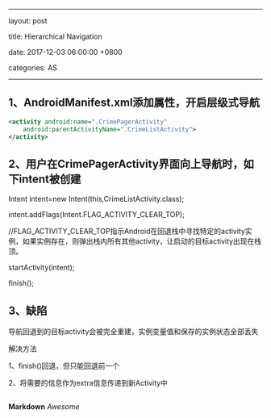 
---

layout: post  

title: Hierarchical Navigation

date: 2017-12-03 06:00:00 +0800 

categories: AS  

---

## 1、AndroidManifest.xml添加属性，开启层级式导航

```XML
<activity android:name=".CrimePagerActivity"
    android:parentActivityName=".CrimeListActivity">
</activity>
```

## 2、用户在CrimePagerActivity界面向上导航时，如下intent被创建

Intent intent=new Intent(this,CrimeListActivity.class);

intent.addFlags(Intent.FLAG_ACTIVITY_CLEAR_TOP);   

//FLAG_ACTIVITY_CLEAR_TOP指示Android在回退栈中寻找特定的activity实例，如果实例存在，则弹出栈内所有其他activity，让启动的目标activity出现在栈顶。

startActivity(intent);

finish();

## 3、缺陷

导航回退到的目标activity会被完全重建，实例变量值和保存的实例状态全部丢失

解决方法

1、finish()回退，但只能回退前一个

2、将需要的信息作为extra信息传递到新Activity中


## 



**Markdown**
*Awesome*